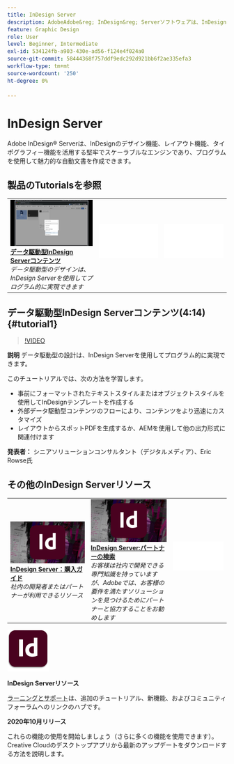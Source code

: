 ```yaml
---
title: InDesign Server
description: AdobeAdobe&reg; InDesign&reg; Serverソフトウェアは、InDesignのデザイン、レイアウト、タイポグラフィ機能を活用する堅牢でスケーラブルなエンジンを提供し、プログラムを使用して魅力的な自動文書を作成することができます
feature: Graphic Design
role: User
level: Beginner, Intermediate
exl-id: 534124fb-a903-430e-ad56-f124e4f024a0
source-git-commit: 58444368f757ddf9edc292d921bb6f2ae335efa3
workflow-type: tm+mt
source-wordcount: '250'
ht-degree: 0%

---
```


# InDesign Server

Adobe InDesign® Serverは、InDesignのデザイン機能、レイアウト機能、タイポグラフィー機能を活用する堅牢でスケーラブルなエンジンであり、プログラムを使用して魅力的な自動文書を作成できます。

## 製品のTutorialsを参照

<table style="table-layout:fixed">
<tr>
 <td>
   <a href="indesignserver.md#tutorial1">
      <img alt="データ・ベースのInDesign Server・コンテンツ" src="../assets/dataDriven-InDesign-Server-Content.jpg" />
   </a>
    <div>
   <a href="indesignserver.md#tutorial1"><strong>データ駆動型InDesign Serverコンテンツ</strong></a>
    </div>
    <em>データ駆動型のデザインは、InDesign Serverを使用してプログラム的に実現できます</em>
    <br>
  </td>
  <td>
    <img alt="スペーサー" src="../assets/Whitespacer.png" />
    <div>
    <br>
  </td>
  <td>
    <img alt="スペーサー" src="../assets/Whitespacer.png" />
    <div>
    <br>
  </td>
</tr>
</table>

## データ駆動型InDesign Serverコンテンツ(4:14) {#tutorial1}

>[!VIDEO](https://video.tv.adobe.com/v/326901?hidetitle=true)

**説明**
データ駆動型の設計は、InDesign Serverを使用してプログラム的に実現できます。

このチュートリアルでは、次の方法を学習します。
* 事前にフォーマットされたテキストスタイルまたはオブジェクトスタイルを使用してInDesignテンプレートを作成する
* 外部データ駆動型コンテンツのフローにより、コンテンツをより迅速にカスタマイズ
* レイアウトからスポットPDFを生成するか、AEMを使用して他の出力形式に関連付けます

**発表者：**
シニアソリューションコンサルタント（デジタルメディア）、Eric Rowse氏

## その他のInDesign Serverリソース

<table>
<tr>
 <td>
   <a href="https://www.adobe.com/products/indesignserver/buying-guide.html">
      <img alt="InDesign Server：購入ガイド" src="../assets/IDS_Thumbnail.jpg" />
   </a>
    <div>
   <a href="https://www.adobe.com/products/indesignserver/buying-guide.html"><strong>InDesign Server：購入ガイド</strong></a>
    </div>
    <em>社内の開発者またはパートナーが利用できるリソース</em>
    <br>
  </td>
  <td>
   <a href="https://www.adobe.com/products/indesignserver/partner.html">
      <img alt="InDesign Server:パートナーの検索" src="../assets/IDS_Thumbnail.jpg" />
   </a>
    <div>
   <a href="https://www.adobe.com/products/indesignserver/partner.html"><strong>InDesign Server:パートナーの検索</strong></a>
    </div>
    <em>お客様は社内で開発できる専門知識を持っていますが、Adobeでは、お客様の要件を満たすソリューションを見つけるためにパートナーと協力することをお勧めします</em>
    <br>
  </td>
  <td>
    <img alt="スペーサー" src="../assets/Whitespacer.png" />
    <div>
    <br>
  </td>
</tr>
</table>

![InDesign Serverロゴ](../assets/id_server_appicon_96.png)

**InDesign Serverリソース**

[ラーニングとサポート](https://www.adobe.com/products/indesignserver.html)は、追加のチュートリアル、新機能、およびコミュニティフォーラムへのリンクのハブです。

**2020年10月リリース**

これらの機能の使用を開始しましょう（さらに多くの機能を使用できます）。 Creative Cloudのデスクトップアプリから最新のアップデートをダウンロードする方法を説明します。
